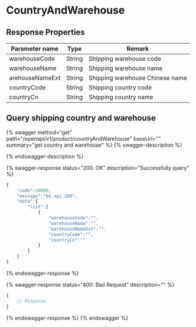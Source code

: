 # CountryAndWarehouse

## Response Properties <a href="#response-parameter" id="response-parameter"></a>

| Parameter name  | Type   | Remark                          |
| --------------- | ------ | ------------------------------- |
| warehouseCode   | String | Shipping warehouse code         |
| warehouseName   | String | Shipping warehouse name         |
| arehouseNameExt | String | Shipping warehouse Chinese name |
| countryCode     | String | Shipping country code           |
| countryCn       | String | Shipping country name           |

## Query shipping country and warehouse

{% swagger method="get" path="/openapi/v1/product/countryAndWarehouse" baseUrl="" summary="get country and warehouse" %}
{% swagger-description %}

{% endswagger-description %}

{% swagger-response status="200: OK" description="Successfully query" %}
```javascript
{
    "code":10000,
    "message":"kk.api.200",
    "data":{
        "list":[
            {
                "warehouseCode":"",
                "warehouseName":"",
                "warehouseNameExt":"",
                "countryCode":"",
                "countryCn":""
            }
        ]
    }
}
```
{% endswagger-response %}

{% swagger-response status="400: Bad Request" description="" %}
```javascript
{
    // Response
}
```
{% endswagger-response %}
{% endswagger %}

